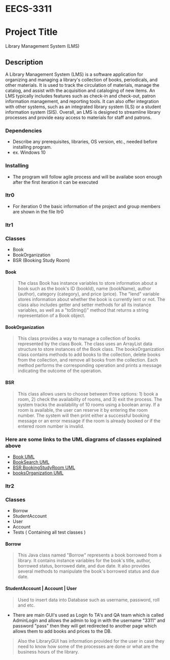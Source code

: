 # EECS-3311
# Project Title

Library Management System (LMS) 

## Description

A Library Management System (LMS) is a software application for organizing and managing a library's collection of books, periodicals, and other materials. It is used to track the circulation of materials, manage the catalog, and assist with the acquisition and cataloging of new items. An LMS typically includes features such as check-in and check-out, patron information management, and reporting tools. It can also offer integration with other systems, such as an integrated library system (ILS) or a student information system (SIS). Overall, an LMS is designed to streamline library processes and provide easy access to materials for staff and patrons.

### Dependencies

* Describe any prerequisites, libraries, OS version, etc., needed before installing program.
* ex. Windows 10

### Installing

* The program will follow agile process and will be availabe soon enough after the first iteration it can be executed


### Itr0
* For iteration 0 the basic information of the project and group members are shown in the file Itr0 

### Itr1
### Classes
* Book
* BookOrganization
* BSR (Booking Study Room)

#### Book
> The class Book has instance variables to store information about a book such as the book's ID (bookId), name (bookName), author (author), category (category), and price (price). The "lend" variable stores information about whether the book is currently lent or not. The class also includes getter and setter methods for all its instance variables, as well as a "toString()" method that returns a string representation of a Book object.

#### BookOrganization
> This class provides a way to manage a collection of books represented by the class Book. The class uses an ArrayList data structure to store instances of the Book class. The booksOrganization class contains methods to add books to the collection, delete books from the collection, and remove all books from the collection. Each method performs the corresponding operation and prints a message indicating the outcome of the operation.

#### BSR
> This class allows users to choose between three options: 1) book a room, 2) check the availability of rooms, and 3) exit the process. The system tracks the availability of 10 rooms using a boolean array. If a room is available, the user can reserve it by entering the room number. The system will then print either a successful booking message or an error message if the room is already booked or if the entered room number is invalid.

### Here are some links to the UML diagrams of classes explained above
* [Book UML](https://drive.google.com/file/d/1Ie8lqg8Q2PyZ7Nskxg1GUPvKBxuqIadu/view?usp=share_link)
* [BookSearch UML](https://drive.google.com/file/d/1_ZHp9gKoaUj5gTr57Ji5wvugpJNGnEnF/view?usp=share_link)
* [BSR BookingStudyRoom UML](https://1drv.ms/u/s!ApjPTpRjtQF0ylcAVZ-gUwvYQdby?e=PsaRgV)
* [booksOrganization UML](https://drive.google.com/file/d/1UyWOcrv5Uz0oB5oZYCP1FU3hzafjCo0e/view?usp=sharing)

### Itr2
### Classes 
* Borrow
* StudentAccount
* User
* Account
* Tests ( Containing all test classes )

#### Borrow
> This Java class named "Borrow" represents a book borrowed from a library. It contains instance variables for the book's title, author, borrowed status, borrowed date, and due date. It also provides several methods to manipulate the book's borrowed status and due date.

#### StudentAccount | Account | User
> Used to insert data into Database such as username, password, roll and etc.


* There are main GUI's used as Login fo TA's and QA team which is called AdminLogin and allows the admin to log in with the username "3311" and password "pass" then they will get redirected to another page which allows them to add books and prices to the DB.

> Also the LibraryGUI has information provided for the user in case they need to know how some of the processes are done or what are the business hours of the library.
